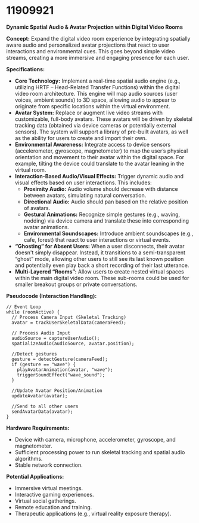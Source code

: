 # 11909921

**Dynamic Spatial Audio & Avatar Projection within Digital Video Rooms**

**Concept:** Expand the digital video room experience by integrating spatially aware audio and personalized avatar projections that react to user interactions and environmental cues. This goes beyond simple video streams, creating a more immersive and engaging presence for each user.

**Specifications:**

*   **Core Technology:** Implement a real-time spatial audio engine (e.g., utilizing HRTF – Head-Related Transfer Functions) within the digital video room architecture. This engine will map audio sources (user voices, ambient sounds) to 3D space, allowing audio to appear to originate from specific locations within the virtual environment.
*   **Avatar System:** Replace or augment live video streams with customizable, full-body avatars. These avatars will be driven by skeletal tracking data (obtained via device cameras or potentially external sensors).  The system will support a library of pre-built avatars, as well as the ability for users to create and import their own.
*   **Environmental Awareness:** Integrate access to device sensors (accelerometer, gyroscope, magnetometer) to map the user’s physical orientation and movement to their avatar within the digital space.  For example, tilting the device could translate to the avatar leaning in the virtual room.
*   **Interaction-Based Audio/Visual Effects:** Trigger dynamic audio and visual effects based on user interactions. This includes:
    *   **Proximity Audio:**  Audio volume should decrease with distance between avatars, simulating natural conversation.
    *   **Directional Audio:** Audio should pan based on the relative position of avatars.
    *   **Gestural Animations:** Recognize simple gestures (e.g., waving, nodding) via device camera and translate these into corresponding avatar animations.
    *   **Environmental Soundscapes:** Introduce ambient soundscapes (e.g., cafe, forest) that react to user interactions or virtual events.
*   **“Ghosting” for Absent Users:** When a user disconnects, their avatar doesn't simply disappear. Instead, it transitions to a semi-transparent “ghost” mode, allowing other users to still see its last known position and potentially even play back a short recording of their last utterance.
*   **Multi-Layered “Rooms”:** Allow users to create nested virtual spaces within the main digital video room.  These sub-rooms could be used for smaller breakout groups or private conversations.

**Pseudocode (Interaction Handling):**

```
// Event Loop
while (roomActive) {
  // Process Camera Input (Skeletal Tracking)
  avatar = trackUserSkeletalData(cameraFeed);

  // Process Audio Input
  audioSource = captureUserAudio();
  spatializeAudio(audioSource, avatar.position);

  //Detect gestures
  gesture = detectGesture(cameraFeed);
  if (gesture == "wave") {
    playAvatarAnimation(avatar, "wave");
    triggerSoundEffect("wave_sound");
  }

  //Update Avatar Position/Animation
  updateAvatar(avatar);

  //Send to all other users
  sendAvatarData(avatar);
}
```

**Hardware Requirements:**

*   Device with camera, microphone, accelerometer, gyroscope, and magnetometer.
*   Sufficient processing power to run skeletal tracking and spatial audio algorithms.
*   Stable network connection.

**Potential Applications:**

*   Immersive virtual meetings.
*   Interactive gaming experiences.
*   Virtual social gatherings.
*   Remote education and training.
*   Therapeutic applications (e.g., virtual reality exposure therapy).